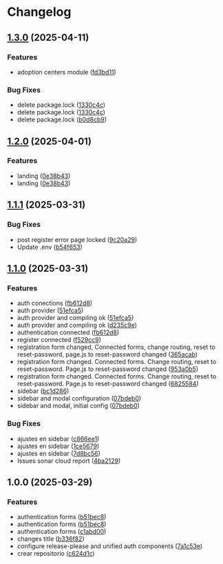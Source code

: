 # Changelog

## [1.3.0](https://github.com/TitansDevOps/client/compare/v1.2.0...v1.3.0) (2025-04-11)


### Features

* adoption centers module ([fd3bd11](https://github.com/TitansDevOps/client/commit/fd3bd1113b38452cf89c504c35d36e0960e40220))


### Bug Fixes

* delete package.lock ([1330c4c](https://github.com/TitansDevOps/client/commit/1330c4ce2bee437e605300c5ac0d3e5c2229ae21))
* delete package.lock ([1330c4c](https://github.com/TitansDevOps/client/commit/1330c4ce2bee437e605300c5ac0d3e5c2229ae21))
* delete package.lock ([b0d8cb9](https://github.com/TitansDevOps/client/commit/b0d8cb955760cde7906d232711ae9f7e0530ba3e))

## [1.2.0](https://github.com/TitansDevOps/client/compare/v1.1.1...v1.2.0) (2025-04-01)

### Features

- landing ([0e38b43](https://github.com/TitansDevOps/client/commit/0e38b43ec91288df620ab2e59696f7fde8ea1785))
- landing ([0e38b43](https://github.com/TitansDevOps/client/commit/0e38b43ec91288df620ab2e59696f7fde8ea1785))

## [1.1.1](https://github.com/TitansDevOps/client/compare/v1.1.0...v1.1.1) (2025-03-31)

### Bug Fixes

- post register error page locked ([9c20a29](https://github.com/TitansDevOps/client/commit/9c20a299e84addf070e0fdf083d286f57d9c597b))
- Update .env ([b54f653](https://github.com/TitansDevOps/client/commit/b54f6533efafa8b08f2abc72d4f130b8763d09e8))

## [1.1.0](https://github.com/TitansDevOps/client/compare/v1.0.0...v1.1.0) (2025-03-31)

### Features

- auth conections ([fb612d8](https://github.com/TitansDevOps/client/commit/fb612d8034f1ed7fa6550ee410c71990d8670458))
- auth provider ([51efca5](https://github.com/TitansDevOps/client/commit/51efca5eee8e8e7d6452f4a82681ad4f33bc945c))
- auth provider and compiling ok ([51efca5](https://github.com/TitansDevOps/client/commit/51efca5eee8e8e7d6452f4a82681ad4f33bc945c))
- auth provider and compiling ok ([d235c9e](https://github.com/TitansDevOps/client/commit/d235c9e711391970fb1568d83d26878c827d4849))
- authentication connected ([fb612d8](https://github.com/TitansDevOps/client/commit/fb612d8034f1ed7fa6550ee410c71990d8670458))
- register connected ([f529cc9](https://github.com/TitansDevOps/client/commit/f529cc9b6ca8f209add1294b2fdc78832ed88459))
- registration form changed, Connected forms, change routing, reset to reset-password, page.js to reset-password changed ([365acab](https://github.com/TitansDevOps/client/commit/365acab28241361efe24fcc1f801991ff2a2a23c))
- registration form changed. Connected forms. Change routing, reset to reset-password. Page.js to reset-password changed ([953a0b5](https://github.com/TitansDevOps/client/commit/953a0b5d5769f6e454008c36691e7cc7623ef917))
- registration form changed. Connected forms. Change routing, reset to reset-password. Page.js to reset-password changed ([6825584](https://github.com/TitansDevOps/client/commit/6825584185f5be5391291d6c4ff1a0d063df4b2f))
- sidebar ([bc1d286](https://github.com/TitansDevOps/client/commit/bc1d2863e5e68cb128cde25ec7899552f338a3c3))
- sidebar and modal configuration ([07bdeb0](https://github.com/TitansDevOps/client/commit/07bdeb0b9a97c6684258b051248bdfe4ad50bbe4))
- sidebar and modal, initial config ([07bdeb0](https://github.com/TitansDevOps/client/commit/07bdeb0b9a97c6684258b051248bdfe4ad50bbe4))

### Bug Fixes

- ajustes en sidebar ([c866ee1](https://github.com/TitansDevOps/client/commit/c866ee1e817207c33780951402ac864d4c9f4b0b))
- ajustes en sidebar ([1ce5679](https://github.com/TitansDevOps/client/commit/1ce567948fa8fbce59fa240da7df0250513a217b))
- ajustes en sidebar ([7d8bc56](https://github.com/TitansDevOps/client/commit/7d8bc56f04d4a8c65be9754f41425809c15a73f9))
- Issues sonar cloud report ([4ba2129](https://github.com/TitansDevOps/client/commit/4ba2129a9ac120a206d8023dc86700ea896b1bfd))

## 1.0.0 (2025-03-29)

### Features

- authentication forms ([b51bec8](https://github.com/TitansDevOps/client/commit/b51bec8b9d8d605083338649332b0a86022b9e05))
- authentication forms ([b51bec8](https://github.com/TitansDevOps/client/commit/b51bec8b9d8d605083338649332b0a86022b9e05))
- authentication forms ([c1abd00](https://github.com/TitansDevOps/client/commit/c1abd00bdf30de1ee291e493f3231267a957cc4e))
- changes title ([b336f82](https://github.com/TitansDevOps/client/commit/b336f828493169e2ce5a51b2b502984b28892f2a))
- configure release-please and unified auth components ([7a1c53e](https://github.com/TitansDevOps/client/commit/7a1c53e315d61440e57f60418e258db25bcdb15b))
- crear repositorio ([c624d1c](https://github.com/TitansDevOps/client/commit/c624d1cbd02eea6c373e3e9535c4ee12cff90fa4))
